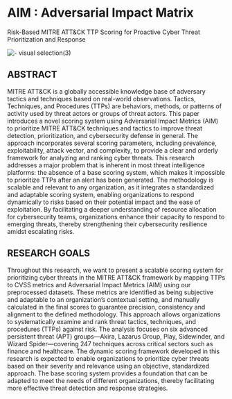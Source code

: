 # AIM : Adversarial Impact Matrix
Risk-Based MITRE ATT&CK TTP Scoring for Proactive Cyber Threat Prioritization and Response

![- visual selection(3)](https://github.com/user-attachments/assets/36ca1695-67f6-48ef-8ee9-ec4272facdb0)


## ABSTRACT
MITRE ATT&CK is a globally accessible knowledge base of adversary tactics and techniques based on real-world observations. Tactics, Techniques, and Procedures (TTPs) are behaviors, methods, or patterns of activity used by threat actors or groups of threat actors. This paper introduces a novel scoring system using Adversarial Impact Metrics (AIM) to prioritize MITRE ATT&CK techniques and tactics to improve threat detection, prioritization, and cybersecurity defense in general. The approach incorporates several scoring parameters, including prevalence, exploitability, attack vector, and complexity, to provide a clear and orderly framework for analyzing and ranking cyber threats. This research addresses a major problem that is inherent in most threat intelligence platforms: the absence of a base scoring system, which makes it impossible to prioritize TTPs after an alert has been generated. The methodology is scalable and relevant to any organization, as it integrates a standardized and adaptable scoring system, enabling organizations to respond dynamically to risks based on their potential impact and the ease of exploitation. By facilitating a deeper understanding of resource allocation for cybersecurity teams, organizations enhance their capacity to respond to emerging threats, thereby strengthening their cybersecurity resilience amidst escalating risks.

## RESEARCH GOALS
Throughout this research, we want to present a scalable scoring system for prioritizing cyber threats in the MITRE ATT&CK framework by mapping TTPs to CVSS metrics and Adversarial Impact Metrics (AIM) using our preprocessed datasets. These metrics are identified as being subjective and adaptable to an organization’s contextual setting, and manually calculated in the final scores to guarantee precision, consistency and alignment to the defined methodology. This approach allows organizations to systematically examine and rank threat tactics, techniques, and procedures (TTPs) against risk. The analysis focuses on six advanced persistent threat (APT) groups—Akira, Lazarus Group, Play, Sidewinder, and Wizard Spider—covering 247 techniques across critical sectors such as finance and healthcare. The dynamic scoring framework developed in this research is expected to enable organizations to prioritize cyber threats based on their severity and relevance using an objective, standardized approach. The base scoring system provides a foundation that can be adapted to meet the needs of different organizations, thereby facilitating more effective threat detection and response strategies.
